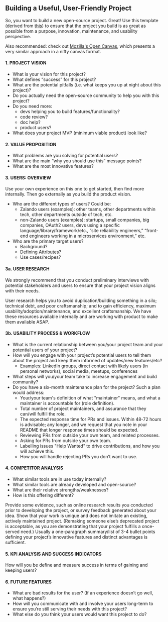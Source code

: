 ## Building a Useful, User-Friendly Project

So, you want to build a new open-source project. Great! Use this template (derived from [this](http://www.uxapprentice.com/resources/stakeholder-interview-template/)) to ensure that the project you build is as great as possible from a purpose, innovation, maintenance, and usability perspective. 

Also recommended: check out [Mozilla's Open Canvas](https://mozilla.github.io/open-leadership-training-series/articles/opening-your-project/develop-an-open-project-strategy-with-open-canvas/), which presents a very similar approach in a nifty canvas format.

#### 1. PROJECT VISION
- What is your vision for this project?
- What defines “success” for this project?
- What are the potential pitfalls (i.e. what keeps you up at night about this project)?
- Do you actually need the open-source community to help you with this project?
- Do you need more: 
  - devs helping you to build features/functionality? 
  - code review? 
  - doc help? 
  - product users? 
- What does your project MVP (minimum viable product) look like?

#### 2. VALUE PROPOSITION

- What problems are you solving for potential users? 
- What are the main “why you should use this” message points?
- What are the most innovative features?
 
#### 3. USERS: OVERVIEW
Use your own experience on this one to get started, then find more internally. Then go externally as you build the product vision.
- Who are the different types of users? Could be: 
  - Zalando users (examples): other teams, other departments within tech, other departments outside of tech, etc.
  - non-Zalando users (examples): startups, small companies, big companies, OAuth2 users, devs using a specific language/library/framework/etc., “site reliability engineers,” “front-end engineers working in a microservices environment,” etc. 
- Who are the primary target users?
  - Background?
  - Defining Attributes?
  - Use cases/recipes? 
 
#### 3a. USER RESEARCH
We strongly recommend that you conduct preliminary interviews with potential stakeholders and users to ensure that your project vision aligns with their needs. 

User research helps you to avoid duplication/building something in a silo; technical debt, and poor craftsmanship; and to gain efficiency, maximum usability/adoption/maintenance, and excellent craftsmanship. We have these resources available internally and are working with product to make them available ASAP.

#### 3b. USABILITY PROCESS & WORKFLOW  
- What is the current relationship between you/your project team and your potential users of your project?
- How will you engage with your project’s potential users to tell them about the project and keep them informed of updates/new features/etc? 
  - Examples: LinkedIn groups, direct contact with likely users (in personal networks), social media, meetups, conferences 
- What steps will you/your team take to increase engagement and build community?
- Do you have a six-month maintenance plan for the project? Such a plan would address:
  - Your/your team's definition of what "maintainer" means, and what a maintainer is accountable for (role definition).
  - Total number of project maintainers, and assurance that they can/will fulfill the role.
  - The expected response time for PRs and issues. Within 48-72 hours is advisable; any longer, and we request that you note in your README that longer response times should be expected.
  - Reviewing PRs from outside your own team, and related processes.
  - Asking for PRs from outside your own team.
  - Labelling issues "Help Wanted" to drive contributions, and how you will achieve this.
  - How you will handle rejecting PRs you don’t want to use.

#### 4. COMPETITOR ANALYSIS
- What similar tools are in use today internally?
- What similar tools are already developed and open-source?
- What are their relative strengths/weaknesses?
- How is this offering different?

Provide some evidence, such as online research results you conducted prior to developing the project, or survey feedback generated about your idea. Show that your work is unique and does not imitate an existing, actively maintained project. (Remaking someone else’s deprecated project is acceptable, as you are demonstrating that your project fulfills a once-served need.) Usually a one-paragraph summary/list of 3-4 bullet points defining your project’s innovative features and distinct advantages is sufficient.

#### 5. KPI ANALYSIS AND SUCCESS INDICATORS
How will you be define and measure success in terms of gaining and keeping users?  

#### 6. FUTURE FEATURES
- What are bad results for the user? (If an experience doesn’t go well, what happens?)
- How will you communicate with and involve your users long-term to ensure you’re still serving their needs with this project?
- What else do you think your users would want this project to do?

